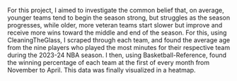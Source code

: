 For this project, I aimed to investigate the common belief that, on average, younger teams tend to begin the season strong, but struggles as the season progresses, while older, more veteran teams start slower but improve and receive more wins toward the middle and end of the season. For this, using CleaningTheGlass, I scraped through each team, and found the average age from the nine players who played the most minutes for their respective team during the 2023-24 NBA season. I then, using Basketball-Reference, found the winning percentage of each team at the first of every month from November to April. This data was finally visualized in a heatmap.
